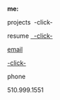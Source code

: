 **me:**

projects
 &nbsp;-click-

resume
<a href="test.docx" download> &nbsp;  -click-
 
email

<a href="mailto:bharat_nair@hotmail.com">-click-</a><br>


phone

510.999.1551


